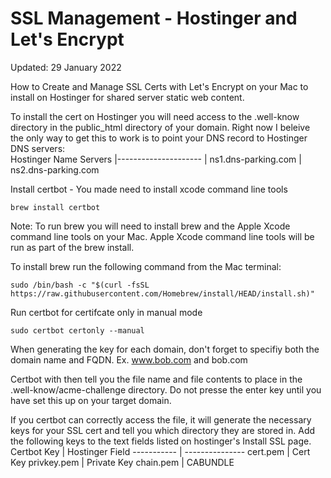 # SSL Management - Hostinger and Let's Encrypt

Updated: 29 January 2022

How to Create and Manage SSL Certs with Let's Encrypt on your Mac to install on Hostinger for shared server static web content.

To install the cert on Hostinger you will need access to the .well-know directory in the public_html directory of your domain.  Right now I beleive the only way to get this to work is to point your DNS record to Hostinger DNS servers:  
Hostinger Name Servers
|---------------------
| ns1.dns-parking.com
| ns2.dns-parking.com

Install certbot - You made need to install xcode command line tools
```
brew install certbot
```

Note: To run brew you will need to install brew and the Apple Xcode command line tools on your Mac.  Apple Xcode command line tools will be run as part of the brew install.

To install brew run the following command from the Mac terminal:
```
sudo /bin/bash -c "$(curl -fsSL https://raw.githubusercontent.com/Homebrew/install/HEAD/install.sh)"
```

Run certbot for certifcate only in manual mode
```
sudo certbot certonly --manual
```
When generating the key for each domain, don't forget to specifiy both the domain name and FQDN.  Ex. www.bob.com and bob.com

Certbot with then tell you the file name and file contents to place in the .well-know/acme-challenge directory.  Do not presse the enter key until you have set this up on your target domain.  

If you certbot can correctly access the file, it will generate the necessary keys for your SSL cert and tell you which directory they are stored in.  Add the following keys to the text fields listed on hostinger's Install SSL page.
Certbot Key | Hostinger Field
----------- | ---------------
cert.pem | Cert Key
privkey.pem | Private Key
chain.pem | CABUNDLE
